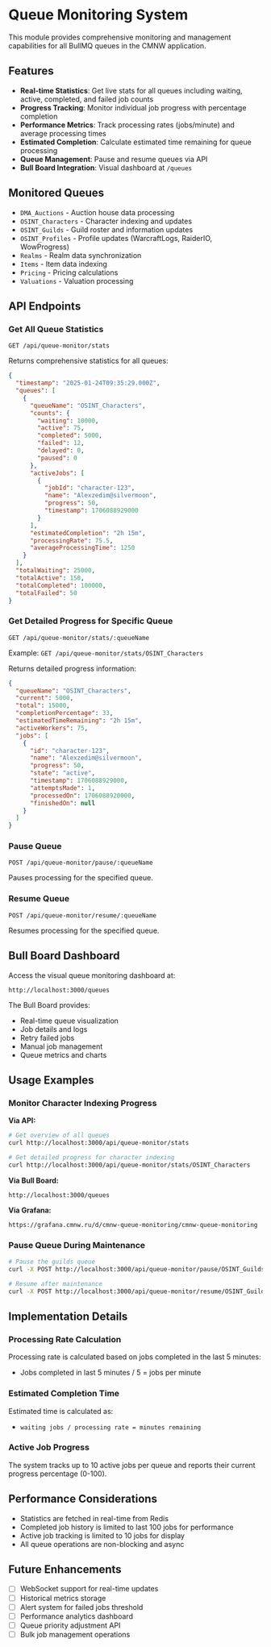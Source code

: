 # Queue Monitoring System

This module provides comprehensive monitoring and management capabilities for all BullMQ queues in the CMNW application.

## Features

- **Real-time Statistics**: Get live stats for all queues including waiting, active, completed, and failed job counts
- **Progress Tracking**: Monitor individual job progress with percentage completion
- **Performance Metrics**: Track processing rates (jobs/minute) and average processing times
- **Estimated Completion**: Calculate estimated time remaining for queue processing
- **Queue Management**: Pause and resume queues via API
- **Bull Board Integration**: Visual dashboard at `/queues`

## Monitored Queues

- `DMA_Auctions` - Auction house data processing
- `OSINT_Characters` - Character indexing and updates
- `OSINT_Guilds` - Guild roster and information updates
- `OSINT_Profiles` - Profile updates (WarcraftLogs, RaiderIO, WowProgress)
- `Realms` - Realm data synchronization
- `Items` - Item data indexing
- `Pricing` - Pricing calculations
- `Valuations` - Valuation processing

## API Endpoints

### Get All Queue Statistics

```http
GET /api/queue-monitor/stats
```

Returns comprehensive statistics for all queues:

```json
{
  "timestamp": "2025-01-24T09:35:29.000Z",
  "queues": [
    {
      "queueName": "OSINT_Characters",
      "counts": {
        "waiting": 10000,
        "active": 75,
        "completed": 5000,
        "failed": 12,
        "delayed": 0,
        "paused": 0
      },
      "activeJobs": [
        {
          "jobId": "character-123",
          "name": "Alexzedim@silvermoon",
          "progress": 50,
          "timestamp": 1706088929000
        }
      ],
      "estimatedCompletion": "2h 15m",
      "processingRate": 75.5,
      "averageProcessingTime": 1250
    }
  ],
  "totalWaiting": 25000,
  "totalActive": 150,
  "totalCompleted": 100000,
  "totalFailed": 50
}
```

### Get Detailed Progress for Specific Queue

```http
GET /api/queue-monitor/stats/:queueName
```

Example: `GET /api/queue-monitor/stats/OSINT_Characters`

Returns detailed progress information:

```json
{
  "queueName": "OSINT_Characters",
  "current": 5000,
  "total": 15000,
  "completionPercentage": 33,
  "estimatedTimeRemaining": "2h 15m",
  "activeWorkers": 75,
  "jobs": [
    {
      "id": "character-123",
      "name": "Alexzedim@silvermoon",
      "progress": 50,
      "state": "active",
      "timestamp": 1706088929000,
      "attemptsMade": 1,
      "processedOn": 1706088920000,
      "finishedOn": null
    }
  ]
}
```

### Pause Queue

```http
POST /api/queue-monitor/pause/:queueName
```

Pauses processing for the specified queue.

### Resume Queue

```http
POST /api/queue-monitor/resume/:queueName
```

Resumes processing for the specified queue.

## Bull Board Dashboard

Access the visual queue monitoring dashboard at:

```
http://localhost:3000/queues
```

The Bull Board provides:
- Real-time queue visualization
- Job details and logs
- Retry failed jobs
- Manual job management
- Queue metrics and charts

## Usage Examples

### Monitor Character Indexing Progress

**Via API:**
```bash
# Get overview of all queues
curl http://localhost:3000/api/queue-monitor/stats

# Get detailed progress for character indexing
curl http://localhost:3000/api/queue-monitor/stats/OSINT_Characters
```

**Via Bull Board:**
```
http://localhost:3000/queues
```

**Via Grafana:**
```
https://grafana.cmnw.ru/d/cmnw-queue-monitoring/cmnw-queue-monitoring
```

### Pause Queue During Maintenance

```bash
# Pause the guilds queue
curl -X POST http://localhost:3000/api/queue-monitor/pause/OSINT_Guilds

# Resume after maintenance
curl -X POST http://localhost:3000/api/queue-monitor/resume/OSINT_Guilds
```

## Implementation Details

### Processing Rate Calculation

Processing rate is calculated based on jobs completed in the last 5 minutes:
- Jobs completed in last 5 minutes / 5 = jobs per minute

### Estimated Completion Time

Estimated time is calculated as:
- `waiting jobs / processing rate = minutes remaining`

### Active Job Progress

The system tracks up to 10 active jobs per queue and reports their current progress percentage (0-100).

## Performance Considerations

- Statistics are fetched in real-time from Redis
- Completed job history is limited to last 100 jobs for performance
- Active job tracking is limited to 10 jobs for display
- All queue operations are non-blocking and async

## Future Enhancements

- [ ] WebSocket support for real-time updates
- [ ] Historical metrics storage
- [ ] Alert system for failed jobs threshold
- [ ] Performance analytics dashboard
- [ ] Queue priority adjustment API
- [ ] Bulk job management operations
